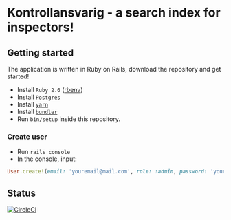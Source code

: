 # Kontrollansvarig - a search index for inspectors!

## Getting started
The application is written in Ruby on Rails, download the repository and get started!

- Install `Ruby 2.6` ([rbenv](https://github.com/rbenv/rbenv#groom-your-apps-ruby-environment-with-rbenv))
- Install [`Postgres`](https://www.postgresql.org/download/)
- Install [`yarn`](https://yarnpkg.com/en/docs/install)
- Install [`bundler`](https://bundler.io)
- Run `bin/setup` inside this repository.

### Create user
- Run `rails console`
- In the console, input:
```ruby
User.create!(email: 'youremail@mail.com', role: :admin, password: 'your-new-password', name: 'You!')
```

## Status
[![CircleCI](https://circleci.com/gh/wesmn/hitta-ka/tree/master.svg?style=shield)](https://circleci.com/gh/wesmn/hitta-ka/tree/master)
